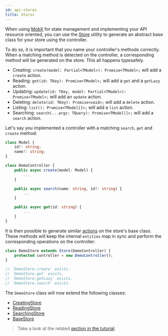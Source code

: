 ```yaml
---
id: api-stores
title: Stores
---
```


When using [MobX](https://mobx.js.org/) for state management and implementing your API resource oriented,
you can use the [Store](https://prior99.gitlab.io/hyrest/api/hyrest-mobx/globals.html#store) utility to generate an abstract base class for your store using the controller.

To do so, it is important that you name your controller's methods correctly.
When a matching method is detected on the controller, a corresponding method will be generated on the store.
This all happens typesafely.

- Creating: `create(model: Partial<TModel>): Promise<TModel>;` will add a `create` action.
- Reading: `get(id: TKey): Promise<TModel>;` will add a `get` and a `getLazy` action.
- Updating: `update(id: TKey, model: Partial<TModel>): Promise<TModel>;` will add an `update` action.
- Deleting: `delete(id: TKey): Promise<void>;` will add a `delete` action.
- Listing: `list(): Promise<TModel[]>;` will add a `list` action.
- Searching: `search(...args: TQuery): Promise<TModel[]>;` will add a `search` action.

Let's say you implemented a controller with a matching `search`, `get` and `create` method:

```typescript
class Model {
    id?: string;
    name?: string;
}

class DemoController {
    public async create(model: Model) {
        ...
    }

    public async search(name: string, id?: string) {
        ...
    }

    public async get(id: string) {
        ...
    }
}
```

It is then possible to generate similar [actions](https://mobx.js.org/refguide/action.html) on the store's base class.
These methods will keep the internal `entities` map in sync and perform the corresponding operations on the controller:

```typescript
class DemoStore extends Store(DemoController) {
    protected controller = new DemoController();
}

// `DemoStore.create` exists.
// `DemoStore.get` exists.
// `DemoStore.getLazy` exists.
// `DemoStore.search` exists.
```

The `DemoStore` class will now extend the following classes:

- [CreatingStore](https://prior99.gitlab.io/hyrest/api/hyrest-mobx/classes/creatingstore.html)
- [ReadingStore](https://prior99.gitlab.io/hyrest/api/hyrest-mobx/classes/readingstore.html)
- [SearchingStore](https://prior99.gitlab.io/hyrest/api/hyrest-mobx/classes/searchingstore.html)
- [BaseStore](https://prior99.gitlab.io/hyrest/api/hyrest-mobx/classes/basestore.html)

> Take a look at the related [section in the tutorial](tutorial-todo-store.md).
